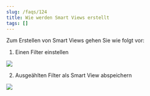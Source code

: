 ```yaml
---
slug: /faqs/124
title: Wie werden Smart Views erstellt
tags: []
---
```

Zum Erstellen von Smart Views gehen Sie wie folgt vor:

1. Einen Filter einstellen

![](https://caqadmin.blob.core.windows.net/faqs/124/5de5e6c1-0db8-4a80-bba8-c1e6421a8994-images-mceclip0.png)

2. Ausgeählten Filter als Smart View abspeichern

![](https://caqadmin.blob.core.windows.net/faqs/124/891c1ae1-5946-4493-8e07-461597a6afab-images-mceclip1.png)